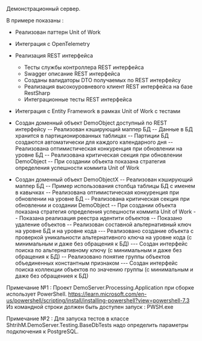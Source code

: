 Демонстрационный сервер.

В примере показаны :
- Реализован паттерн Unit of Work
- Интеграция с OpenTelemetry
- Реализация REST интерфейса
  - Тесты службы контроллера REST интерфейса
  - Swagger описание REST интерфейса
  - Созданы валидаторы DTO получаемых по REST интерфейсу
  - Реализация высокоуровневого клиент REST интерфейса на базе RestSharp
  - Интеграционные тесты REST интерфейса
- Интеграция с Entity Framework в рамках Unit of Work c тестами

- Создан доменный объект DemoObject доступный по REST интерфейсу
-- Реализован кэширующий маппер БД
-- Данные в БД хранится в партиционированных таблицах
-- Партиции БД создаются автоматически для каждого календарного дня
-- Реализована оптимистическая конкуренция при обновлении на уровне БД
-- Реализована критическая секция при обновлении DemoObject
-- При создании объекта показана стратегия определения успешности коммита Unit of Work 

- Создан доменный объект DemoObjectX
-- Реализован кэширующий маппер БД
-- Пример использования столбца таблицы БД с именем в кавычках
-- Реализована оптимистическая конкуренция при обновлении на уровне БД
-- Реализована критическая секция при обновлении и создании DemoObject
-- При создании объекта показана стратегия определения успешности коммита Unit of Work 
-- Показана реализация реестра идентити объектов
-- Показано удаление объектов
-- Реализован составной альтернативный ключ на уровне БД и на уровне кода
--- Реализовано создание объекта с проверкой уникальности альтернативного ключа на уровне кода (с минимальным и даже без обращения к БД)
--- Создан интерфейс поиска по альтернативному ключу (с минимальным и даже без обращения к БД)
-- Реализовано понятие группы объектов объединенных константным признаком
--- Создан интерфейс поиска коллекции объектов по значению группы (с минимальным и даже без обращениея к БД)

Примечание №1 :
Проект DemoServer.Processing.Application при сборке использует PowerShell.
https://learn.microsoft.com/en-us/powershell/scripting/install/installing-powershell?view=powershell-7.3
Из командной строки должен быть доступен запуск : PWSH.exe

Примечание №2 :
Для запуска тестов в классе ShtrihM.DemoServer.Testing.BaseDbTests надо определить параметры подключения к PostgreSQL.
